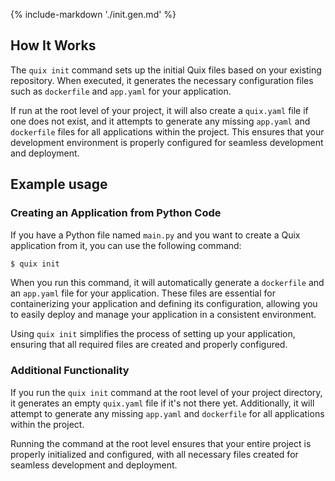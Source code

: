 {% include-markdown './init.gen.md' %}
## How It Works

The `quix init` command sets up the initial Quix files based on your existing repository. When executed, it generates the necessary configuration files such as `dockerfile` and `app.yaml` for your application. 

If run at the root level of your project, it will also create a `quix.yaml` file if one does not exist, and it attempts to generate any missing `app.yaml` and `dockerfile` files for all applications within the project. This ensures that your development environment is properly configured for seamless development and deployment.

## Example usage

### Creating an Application from Python Code

If you have a Python file named `main.py` and you want to create a Quix application from it, you can use the following command:

```bash
$ quix init
```

When you run this command, it will automatically generate a `dockerfile` and an `app.yaml` file for your application. These files are essential for containerizing your application and defining its configuration, allowing you to easily deploy and manage your application in a consistent environment.

Using `quix init` simplifies the process of setting up your application, ensuring that all required files are created and properly configured.

### Additional Functionality

If you run the `quix init` command at the root level of your project directory, it generates an empty `quix.yaml` file if it's not there yet. Additionally, it will attempt to generate any missing `app.yaml` and `dockerfile` for all applications within the project.


Running the command at the root level ensures that your entire project is properly initialized and configured, with all necessary files created for seamless development and deployment.
